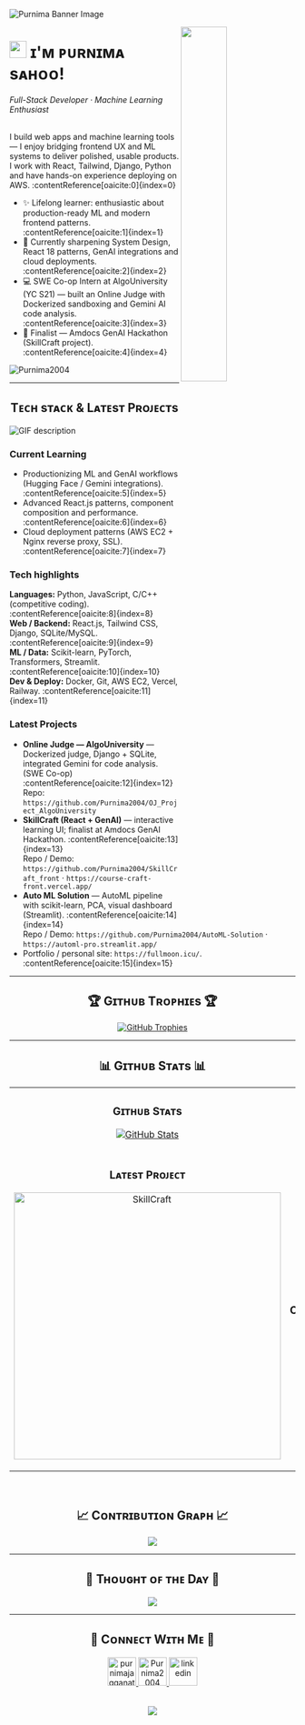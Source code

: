 <!--Banner-->
![Purnima Banner Image](./banner.png)

<!--Night Owl image-->
<div>
  <img align="right" width="40%" src="https://owlbertsio-resized.s3.amazonaws.com/Popper.psd.full.png">
</div>

<!--Header Name-->
# <img src="https://emojis.slackmojis.com/emojis/images/1531849430/4246/blob-sunglasses.gif?1531849430" width="30"/> ɪ'ᴍ ᴘᴜʀɴɪᴍᴀ sᴀʜᴏᴏ!  
*Full-Stack Developer · Machine Learning Enthusiast*  
<br/>

<!--Start Intro-->
<p align="left">
I build web apps and machine learning tools — I enjoy bridging frontend UX and ML systems to deliver polished, usable products. I work with React, Tailwind, Django, Python and have hands-on experience deploying on AWS. :contentReference[oaicite:0]{index=0}
</p>

- ✨ Lifelong learner: enthusiastic about production-ready ML and modern frontend patterns. :contentReference[oaicite:1]{index=1}  
- 🌱 Currently sharpening System Design, React 18 patterns, GenAI integrations and cloud deployments. :contentReference[oaicite:2]{index=2}  
- 💻 SWE Co-op Intern at AlgoUniversity (YC S21) — built an Online Judge with Dockerized sandboxing and Gemini AI code analysis. :contentReference[oaicite:3]{index=3}  
- 🏅 Finalist — Amdocs GenAI Hackathon (SkillCraft project). :contentReference[oaicite:4]{index=4}

<!--Profile Count Badge-->
<p align="left">
  <img src="https://komarev.com/ghpvc/?username=Purnima2004&label=Profile%20views&color=770677&style=for-the-badge&logo=star" alt="Purnima2004" style="padding-right:20px;" />
</p>

---

<!--Tech Stack & Latest Projects-->
<h2 align="center">Tᴇᴄʜ sᴛᴀᴄᴋ & Lᴀᴛᴇsᴛ Pʀᴏᴊᴇᴄᴛs</h2>

<picture>
  <source media="(prefers-color-scheme: dark)" srcset="./Skills_Animation_Dark.gif">
  <source media="(prefers-color-scheme: light)" srcset="./Skills_Animation_White.gif">
  <img align="left" alt="GIF description" src="./Skills_Animation_White.gif">
</picture>
<br/>

### Current Learning
- Productionizing ML and GenAI workflows (Hugging Face / Gemini integrations). :contentReference[oaicite:5]{index=5}  
- Advanced React.js patterns, component composition and performance. :contentReference[oaicite:6]{index=6}  
- Cloud deployment patterns (AWS EC2 + Nginx reverse proxy, SSL). :contentReference[oaicite:7]{index=7}

### Tech highlights
**Languages:** Python, JavaScript, C/C++ (competitive coding). :contentReference[oaicite:8]{index=8}  
**Web / Backend:** React.js, Tailwind CSS, Django, SQLite/MySQL. :contentReference[oaicite:9]{index=9}  
**ML / Data:** Scikit-learn, PyTorch, Transformers, Streamlit. :contentReference[oaicite:10]{index=10}  
**Dev & Deploy:** Docker, Git, AWS EC2, Vercel, Railway. :contentReference[oaicite:11]{index=11}

### Latest Projects
- **Online Judge — AlgoUniversity** — Dockerized judge, Django + SQLite, integrated Gemini for code analysis. (SWE Co-op) :contentReference[oaicite:12]{index=12}  
  Repo: `https://github.com/Purnima2004/OJ_Project_AlgoUniversity`  
- **SkillCraft (React + GenAI)** — interactive learning UI; finalist at Amdocs GenAI Hackathon. :contentReference[oaicite:13]{index=13}  
  Repo / Demo: `https://github.com/Purnima2004/SkillCraft_front` · `https://course-craft-front.vercel.app/`  
- **Auto ML Solution** — AutoML pipeline with scikit-learn, PCA, visual dashboard (Streamlit). :contentReference[oaicite:14]{index=14}  
  Repo / Demo: `https://github.com/Purnima2004/AutoML-Solution` · `https://automl-pro.streamlit.app/`  
- Portfolio / personal site: `https://fullmoon.icu/`. :contentReference[oaicite:15]{index=15}

---

<!--Trophies-->
<h2 align="center">🏆 Gɪᴛʜᴜʙ Tʀᴏᴘʜɪᴇs 🏆</h2>
<p align="center">
  <a href="https://github.com/Purnima2004">
    <picture>
      <source media="(prefers-color-scheme: dark)" srcset="https://github-profile-trophy.vercel.app/?username=Purnima2004&no-bg=true&row=2&column=6&margin-w=20&margin-h=20&theme=monokai">
      <source media="(prefers-color-scheme: light)" srcset="https://github-profile-trophy.vercel.app/?username=Purnima2004&no-bg=true&row=2&column=6&margin-w=20&margin-h=20">
      <img alt="GitHub Trophies" src="https://github-profile-trophy.vercel.app/?username=Purnima2004&no-bg=true&no-frame=true&row=2&column=6&margin-w=20&margin-h=20">
    </picture>
  </a>
</p>

---

<!--Github stats Table-->
<h2 align="center">📊 Gɪᴛʜᴜʙ Sᴛᴀᴛs 📊</h2>

<table width="100%">
  <tr>
    <td width="50%">
      <h3 align="center"><strong>Gɪᴛʜᴜʙ Sᴛᴀᴛs</strong></h3>
      <p align="center">
        <a href="https://github.com/Purnima2004">
          <img align="center" src="https://github-readme-stats.vercel.app/api?username=Purnima2004&count_private=true&show_icons=true&theme=nightowl&bg_color=0,000000,441350&title_color=c56a90&text_color=ffffff&hide=prs,issues,contribs" alt="GitHub Stats" />
        </a>
      </p>
    </td>
    <td width="50%">
      <h3 align="center"><strong>Sᴛʀᴇᴀᴋ Sᴛᴀᴛs</strong></h3>
      <p align="center">
        <a href="https://github.com/Purnima2004">
          <img align="center" src="https://streak-stats.demolab.com?user=Purnima2004&theme=nightowl&background=0,000000,441350&fire=ffeb95&ring=ffeb95&sideNums=ffffff&sideLabels=ffffff&dates=c56a90" alt="Streak Stats" />
        </a>
      </p>
    </td>
  </tr>
  <tr>
    <td width="50%">
      <h3 align="center"><strong>Lᴀᴛᴇsᴛ Pʀᴏᴊᴇᴄᴛ</strong></h3>
      <p align="center">
        <a href="https://github.com/Purnima2004/SkillCraft_front">
          <img align="center" width="470" src="https://github-readme-stats.vercel.app/api/pin/?username=Purnima2004&repo=SkillCraft_front&theme=nightowl&show_owner=true&bg_color=0,000000,441350&title_color=c56a90&text_color=ffffff" alt="SkillCraft" />
        </a>
      </p>
    </td>
    <td width="50%">
      <h3 align="center"><strong>Tᴏᴘ Cᴏɴᴛʀɪʙᴜᴛɪᴏɴs</strong></h3>
      <p align="center">
        <a href="https://github.com/Purnima2004">
          <img align="center" src="https://github-contributor-stats.vercel.app/api?username=Purnima2004&limit=2&theme=nightowl&show_owner=true&bg_color=0,000000,441350&title_color=c56a90&text_color=ffffff" alt="Top Repo" />
        </a>
      </p>
    </td>
  </tr>
</table>
<br />

<!--Contribution Graph-->
<h2 align="center">📈 Cᴏɴᴛʀɪʙᴜᴛɪᴏɴ Gʀᴀᴘʜ 📈</h2>
<div align="center">
    <img src="https://github-readme-activity-graph.vercel.app/graph?username=Purnima2004&bg_color=220a28&&color=ffffff&line=c56a90&point=ffeb95&area=false&hide_border=false" border-radius="15">
</div>

---

<!--Dynamic Quote card updates everyday at 12 PM-->
<h2 align="center">🌟 Tʜᴏᴜɢʜᴛ ᴏꜰ ᴛʜᴇ Dᴀʏ 🌟</h2>

<p align="center">
    <img src="https://readme-daily-quotes.vercel.app/api?author=Jeffrey%20Gitomer&quote=Resilience%20is%20not%20what%20happens%20to%20you.%20It's%20how%20you%20react%20to%2C%20respond%20to%2C%20and%20recover%20from%20what%20happens%20to%20you.&theme=dark&bg_color=220a28&author_color=ffeb95&accent_color=c56a90">
</p>

---

<!--Contact Section-->
<h2 align="center">🤝 Cᴏɴɴᴇᴄᴛ Wɪᴛʜ Mᴇ 🤝 </h2>
<div align="center">
  
<a href="mailto:purnimajagganathsahoo@gmail.com" target="_blank">
<img src="./gmail.png" width=50 height=50 alt="purnimajagganathsahoo@gmail.com" style="margin-bottom: 5px;" />
</a>

<a href="https://github.com/Purnima2004" target="_blank">
<img src="./github.png" width=50 height=50 alt="Purnima2004" style="margin-bottom: 5px;" />
</a>

<a href="https://www.linkedin.com/in/purnima-sahoo-61a566252/" target="_blank">
<img src="./linkedin.png" width=50 height=50 alt="linkedin" style="margin-bottom: 5px;" />
</a>

</div>
<br/>

<!--Footer-->
<p align="center">
  <img src="https://capsule-render.vercel.app/api?type=waving&color=gradient&height=65&section=footer"/>
</p>
